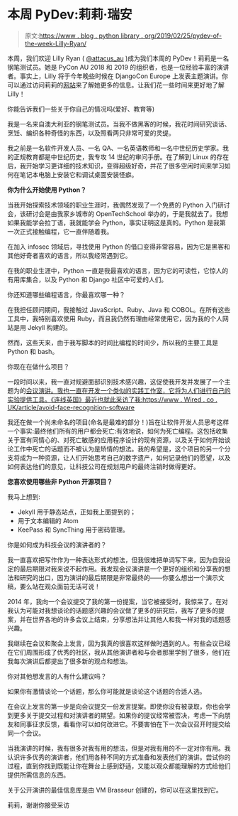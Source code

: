 # 本周 PyDev:莉莉·瑞安

> 原文:[https://www . blog . python library . org/2019/02/25/pydev-of-the-week-Lilly-Ryan/](https://www.blog.pythonlibrary.org/2019/02/25/pydev-of-the-week-lilly-ryan/)

本周，我们欢迎 Lilly Ryan ( [@attacus_au](http://twitter.com/attacus_au) )成为我们本周的 PyDev！莉莉是一名钢笔测试员。她是 PyCon AU 2018 和 2019 的组织者，也是一位经验丰富的演讲者。事实上，Lilly 将于今年晚些时候在 DjangoCon Europe 上发表主题演讲。你可以通过访问莉莉的[网站](https://www.attacus.net/)来了解她更多的信息。让我们花一些时间来更好地了解 Lilly！

你能告诉我们一些关于你自己的情况吗(爱好、教育等)

我是一名来自澳大利亚的钢笔测试员。当我不做黑客的时候，我花时间研究谈话、烹饪、编织各种奇怪的东西，以及照看两只非常可爱的灵缇。

我之前是一名软件开发人员、一名 QA、一名英语教师和一名中世纪历史学家。我的正规教育都是中世纪历史，我专攻 14 世纪的审问手册。在了解到 Linux 的存在后，我开始学习更详细的技术知识，变得超级好奇，并花了很多空闲时间来学习如何在笔记本电脑上安装它和调试桌面安装怪癖。

**你为什么开始使用 Python？**

当我开始探索技术领域的职业生涯时，我偶然发现了一个免费的 Python 入门研讨会，该研讨会是由我家乡城市的 OpenTechSchool 举办的，于是我就去了。我想如果我能学会拉丁语，我就能学会 Python，事实证明这是真的。Python 是我第一次正式接触编程，它一直伴随着我。

在加入 infosec 领域后，寻找使用 Python 的借口变得非常容易，因为它是黑客和其他好奇者喜欢的语言，所以我经常遇到它。

在我的职业生涯中，Python 一直是我最喜欢的语言，因为它的可读性，它惊人的有用库集合，以及 Python 和 Django 社区中可爱的人们。

你还知道哪些编程语言，你最喜欢哪一种？

在我担任顾问期间，我接触过 JavaScript、Ruby、Java 和 COBOL。在所有这些工具中，我特别喜欢使用 Ruby，而且我仍然有理由经常使用它，因为我的个人网站是用 Jekyll 构建的。

然而，这些天来，由于我写脚本的时间比编程的时间少，所以我的主要工具是 Python 和 bash。

你现在在做什么项目？

一段时间以来，我一直对规避面部识别技术感兴趣，这促使我开发并发展了一个主题为的[会议演讲。我也一直在开发一个类似的实践工作室，它将为人们进行自己的实验提供工具。《连线英国》最近也就此采访了我:https://www . Wired . co . UK/article/avoid-face-recognition-software](https://www.youtube.com/watch?v=LOulCAz4S0M)

我还在做一个尚未命名的项目(命名是最难的部分！)旨在让软件开发人员思考这样一个事实:最终他们所有的用户都会死亡:有效地说，如何为死亡编程。这包括收集关于富有同情心的、对死亡敏感的应用程序设计的现有资源，以及关于如何开始谈论工作中死亡的话题而不被认为是矫情的想法。我的希望是，这个项目的另一个分支将成为一种资源，让人们开始思考自己的数字遗产，如何记录他们的愿望，以及如何表达他们的意见，让科技公司在规划用户的最终注销时做得更好。

**您喜欢使用哪些非 Python 开源项目？**

我马上想到:

*   Jekyll 用于静态站点，正如我上面提到的；
*   用于文本编辑的 Atom
*   KeePass 和 SyncThing 用于密码管理。

你是如何成为科技会议的演讲者的？

我一直喜欢把写作作为一种表达形式的想法，但我很难把单词写下来，因为自我设定的最后期限对我来说不起作用。我发现会议演讲是一个更好的组织和分享我的想法和研究的出口，因为演讲的最后期限是非常最终的——你要么想出一个演示文稿，要么站在观众面前无话可说！

2014 年，我向一个会议提交了我的第一份提案，当它被接受时，我惊呆了。在对我认为可能对我想谈论的话题感兴趣的会议做了更多的研究后，我写了更多的提案，并在世界各地的许多会议上结束，分享想法并让其他人和我一样对我的话题感兴趣。

我继续在会议和聚会上发言，因为我真的很喜欢这样做时遇到的人。有些会议已经在它们周围形成了优秀的社区，我从其他演讲者和与会者那里学到了很多，他们在我每次演讲后都提出了很多新的观点和想法。

你对其他想发言的人有什么建议吗？

如果你有激情谈论一个话题，那么你可能就是谈论这个话题的合适人选。

在会议上发言的第一步是向会议提交一份发言提案。即使你没有被录取，你也会学到更多关于提交过程和对演讲者的期望。如果你的提议经常被否决，考虑一下向朋友和同事征求反馈，看看你可以如何改进它。不要害怕在下一次会议召开时提交给同一个会议。

当我演讲的时候，我有很多对我有用的想法，但是对我有用的不一定对你有用。我认识许多优秀的演讲者，他们用各种不同的方式准备和发表他们的演讲。尝试你的过程，直到你找到既能让你在舞台上感到舒适，又能以观众都能理解的方式给他们提供所需信息的东西。

关于公开演讲的最佳信息库是由 VM Brasseur 创建的，你可以在这里找到它。

莉莉，谢谢你接受采访